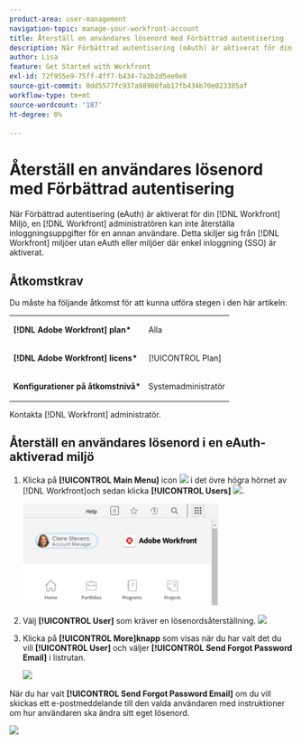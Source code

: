 ```yaml
---
product-area: user-management
navigation-topic: manage-your-workfront-account
title: Återställ en användares lösenord med Förbättrad autentisering
description: När Förbättrad autentisering (eAuth) är aktiverat för din [!DNL Workfront] Miljö, en [!DNL Workfront] administratören kan inte återställa inloggningsuppgifter för en annan användare. Detta skiljer sig från [!DNL Workfront] miljöer utan eAuth eller miljöer där enkel inloggning (SSO) är aktiverat.
author: Lisa
feature: Get Started with Workfront
exl-id: 72f955e9-75ff-4ff7-b434-7a2b2d5ee0e8
source-git-commit: 0dd5577fc937a98900fab17fb434b70e023385af
workflow-type: tm+mt
source-wordcount: '187'
ht-degree: 0%

---
```


# Återställ en användares lösenord med Förbättrad autentisering

När Förbättrad autentisering (eAuth) är aktiverat för din [!DNL Workfront] Miljö, en [!DNL Workfront] administratören kan inte återställa inloggningsuppgifter för en annan användare. Detta skiljer sig från [!DNL Workfront] miljöer utan eAuth eller miljöer där enkel inloggning (SSO) är aktiverat.

## Åtkomstkrav

Du måste ha följande åtkomst för att kunna utföra stegen i den här artikeln:

<table style="table-layout:auto"> 
 <col> 
 <col> 
 <tbody> 
  <tr> 
   <td role="rowheader"><strong>[!DNL Adobe Workfront] plan*</strong></td> 
   <td> <p> Alla</p> </td> 
  </tr> 
  <tr> 
   <td role="rowheader"><strong>[!DNL Adobe Workfront] licens*</strong></td> 
   <td> <p>[!UICONTROL Plan]</p> </td> 
  </tr> 
  <tr> 
   <td role="rowheader"><strong>Konfigurationer på åtkomstnivå*</strong></td> 
   <td> <p>Systemadministratör </p> </td> 
  </tr> 
 </tbody> 
</table>

Kontakta [!DNL Workfront] administratör.

## Återställ en användares lösenord i en eAuth-aktiverad miljö

1. Klicka på **[!UICONTROL Main Menu]** icon ![](assets/main-menu-icon.png) i det övre högra hörnet av [!DNL Workfront]och sedan klicka **[!UICONTROL Users]** ![](assets/users-icon-in-main-menu.png).

   ![](assets/main-menu-options-350x481.png)

1. Välj **[!UICONTROL User]** som kräver en lösenordsåterställning.
   ![](assets/100520classicnweselectuser-350x105.png)

1. Klicka på **[!UICONTROL More]knapp** som visas när du har valt det du vill **[!UICONTROL User]** och väljer **[!UICONTROL Send Forgot Password Email]** i listrutan.

   ![](assets/100520classicnwesendemail-350x134.png)

När du har valt **[!UICONTROL Send Forgot Password Email]** om du vill skickas ett e-postmeddelande till den valda användaren med instruktioner om hur användaren ska ändra sitt eget lösenord.

![](assets/pwresetemail-resized-350x461.png)
